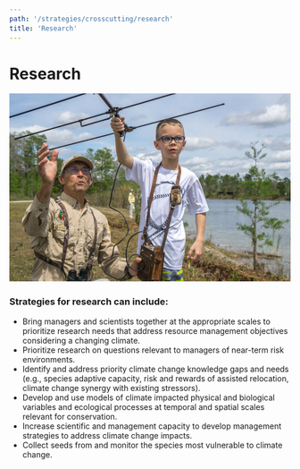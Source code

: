 ```yaml
---
path: '/strategies/crosscutting/research'
title: 'Research'
---
```


# Research

<!-- https://www.flickr.com/photos/bigcypressnps/33327474041/ -->

![Wildlife monitoring technology](33327474041_500670c095_k.jpg 'Learning how radio telemetry works.  Photo: NPS.')

### Strategies for research can include:

- Bring managers and scientists together at the appropriate scales to prioritize research needs that address resource management objectives considering a changing climate.
- Prioritize research on questions relevant to managers of near-term risk environments.
- Identify and address priority climate change knowledge gaps and needs (e.g., species adaptive capacity, risk and rewards of assisted relocation, climate change synergy with existing stressors).
- Develop and use models of climate impacted physical and biological variables and ecological processes at temporal and spatial scales relevant for conservation.
- Increase scientific and management capacity to develop management strategies to address climate change impacts.
- Collect seeds from and monitor the species most vulnerable to climate change.
